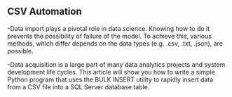 ## CSV Automation

-Data import plays a pivotal role in data science. Knowing how to do it prevents the possibility of failure of the model. To achieve this, various methods, which differ depends on the data types (e.g. .csv, .txt, .json), are possible.

-Data acquisition is a large part of many data analytics projects and system development life cycles. This article will show you how to write a simple Python program that uses the BULK INSERT utility to rapidly insert data from a CSV file into a SQL Server database table.

